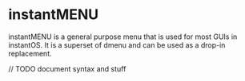 # instantMENU

instantMENU is a general purpose menu that is used for most GUIs in instantOS.
It is a superset of dmenu and can be used as a drop-in replacement.

// TODO document syntax and stuff
